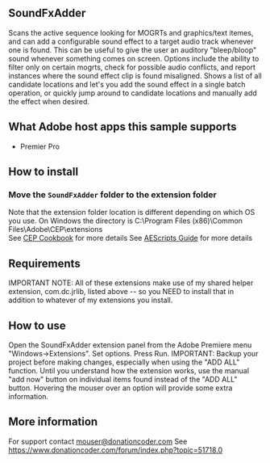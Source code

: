 ## SoundFxAdder
Scans the active sequence looking for MOGRTs and graphics/text itemes, and can add a configurable sound effect to a target audio track whenever one is found.
This can be useful to give the user an auditory "bleep/bloop" sound whenever something comes on screen.
Options include the ability to filter only on certain mogrts, check for possible audio conflicts, and report instances where the sound effect clip is found misaligned.
Shows a list of all candidate locations and let's you add the sound effect in a single batch operation, or quickly jump around to candidate locations and manually add the effect when desired.

## What Adobe host apps this sample supports
- Premier Pro

## How to install
### Move the `SoundFxAdder` folder to the extension folder
Note that the extension folder location is different depending on which OS you use. 
On Windows the directory is C:\Program Files (x86)\Common Files\Adobe\CEP\extensions\
See [CEP Cookbook](https://github.com/Adobe-CEP/CEP-Resources/blob/master/CEP_8.x/Documentation/CEP%208.0%20HTML%20Extension%20Cookbook.md#extension-folders) for more details
See [AEScripts Guide](https://aescripts.com/knowledgebase/index/view/faq/zxp-installer-faq/) for more details

## Requirements
IMPORTANT NOTE: All of these extensions make use of my shared helper extension, com.dc.jrlib, listed above -- so you NEED to install that in addition to whatever of my extensions you install.

## How to use
Open the SoundFxAdder extension panel from the Adobe Premiere menu "Windows->Extensions".
Set options.
Press Run.
IMPORTANT: Backup your project before making changes, especially when using the "ADD ALL" function.
Until you understand how the extension works, use the manual "add now" button on individual items found instead of the "ADD ALL" button.
Hovering the mouser over an option will provide some extra information.

## More information
For support contact mouser@donationcoder.com
See https://www.donationcoder.com/forum/index.php?topic=51718.0